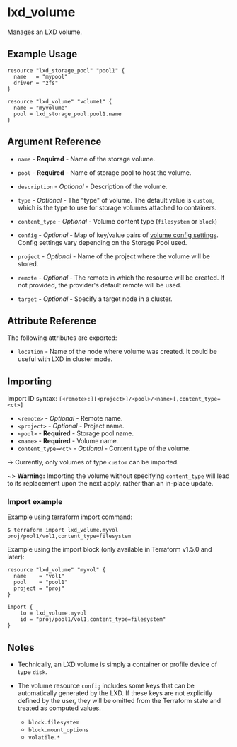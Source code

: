 # lxd_volume

Manages an LXD volume.

## Example Usage

```hcl
resource "lxd_storage_pool" "pool1" {
  name   = "mypool"
  driver = "zfs"
}

resource "lxd_volume" "volume1" {
  name = "myvolume"
  pool = lxd_storage_pool.pool1.name
}
```

## Argument Reference

* `name` - **Required** - Name of the storage volume.

* `pool` - **Required** - Name of storage pool to host the volume.

* `description` - *Optional* - Description of the volume.

* `type` - *Optional* - The "type" of volume. The default value is `custom`,
	which is the type to use for storage volumes attached to containers.

* `content_type` - *Optional* - Volume content type (`filesystem` or `block`)

* `config` - *Optional* - Map of key/value pairs of
	[volume config settings](https://documentation.ubuntu.com/lxd/en/latest/reference/storage_drivers/).
	Config settings vary depending on the Storage Pool used.

* `project` - *Optional* - Name of the project where the volume will be stored.

* `remote` - *Optional* - The remote in which the resource will be created. If
	not provided, the provider's default remote will be used.

* `target` - *Optional* - Specify a target node in a cluster.


## Attribute Reference

The following attributes are exported:

* `location` - Name of the node where volume was created. It could be useful with LXD in cluster mode.

## Importing

Import ID syntax: `[<remote>:][<project>]/<pool>/<name>[,content_type=<ct>]`

* `<remote>` - *Optional* - Remote name.
* `<project>` - *Optional* - Project name.
* `<pool>` - **Required** - Storage pool name.
* `<name>` - **Required** - Volume name.
* `content_type=<ct>` - *Optional* - Content type of the volume.

-> Currently, only volumes of type `custom` can be imported.

~> **Warning:** Importing the volume without specifying `content_type` will lead to its replacement
   upon the next apply, rather than an in-place update.

### Import example

Example using terraform import command:

```shell
$ terraform import lxd_volume.myvol proj/pool1/vol1,content_type=filesystem
```

Example using the import block (only available in Terraform v1.5.0 and later):

```hcl
resource "lxd_volume" "myvol" {
  name    = "vol1"
  pool    = "pool1"
  project = "proj"
}

import {
    to = lxd_volume.myvol
    id = "proj/pool1/vol1,content_type=filesystem"
}
```


## Notes

* Technically, an LXD volume is simply a container or profile device of
  type `disk`.

* The volume resource `config` includes some keys that can be automatically generated by the LXD.
  If these keys are not explicitly defined by the user, they will be omitted from the Terraform
  state and treated as computed values.
    - `block.filesystem`
    - `block.mount_options`
    - `volatile.*`
